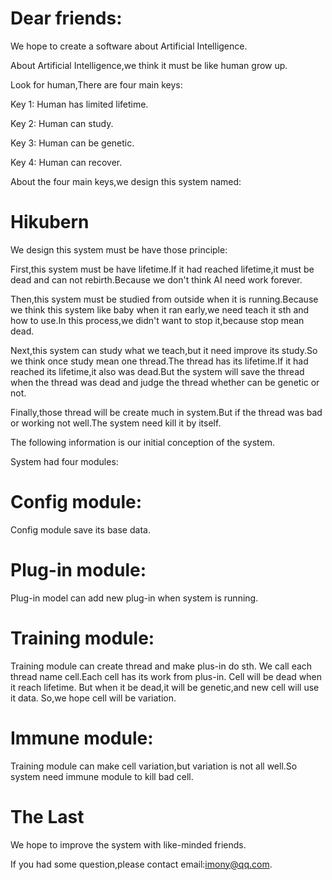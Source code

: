 # Dear friends:

We hope to create a software about Artificial Intelligence.

About Artificial Intelligence,we think it must be like human grow up.

Look for human,There are four main keys:

Key 1: Human has limited lifetime.

Key 2: Human can study.

Key 3: Human can be genetic.

Key 4: Human can recover.

About the four main keys,we design this system named:

# Hikubern

We design this system must be have those principle:

First,this system must be have lifetime.If it had reached lifetime,it must be dead and can not rebirth.Because we don't think AI need work forever.

Then,this system must be studied from outside when it is running.Because we think this system like baby when it ran early,we need teach it sth and how to use.In this process,we didn't want to stop it,because stop mean dead.

Next,this system can study what we teach,but it need improve its study.So we think once study mean one thread.The thread has its lifetime.If it had reached its lifetime,it also was dead.But the system will save the thread when the thread was dead and judge the thread whether can be genetic or not.

Finally,those thread will be create much in system.But if the thread was bad or working not well.The system need kill it by itself.

The following information is our initial conception of the system.

System had four modules:

# Config module:
Config module save its base data.

# Plug-in module:
Plug-in model can add new plug-in when system is running.

# Training module:
Training module can create thread and make plus-in do sth.
We call each thread name cell.Each cell has its work from plus-in.
Cell will be dead when it reach lifetime.
But when it be dead,it will be genetic,and new cell will use it data.
So,we hope cell will be variation.

# Immune module:
Training module can make cell variation,but variation is not all well.So system need immune module to kill bad cell.

# The Last 
We hope to improve the system with like-minded friends.

If you had some question,please contact email:imony@qq.com.
